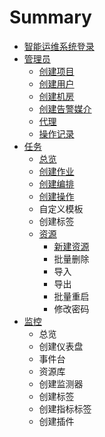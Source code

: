 # Summary

* [智能运维系统登录](README.md)
* [管理员](chapter1.md)
  * [创建项目](chapter1/chuang-jian-xiang-mu.md)
  * [创建用户](chapter1/chuang-jian-yong-hu.md)
  * [创建机房](chapter1/chuang-jian-ji-fang.md)
  * [创建告警媒介](chapter1/chuang-jian-gao-jing-mei-jie.md)
  * [代理](chapter1/dai-li.md)
  * [操作记录](chapter1/cao-zuo-ji-lu.md)
* [任务](ren-wu.md)
  * [总览](ren-wu/zong-lan.md)
  * [创建作业](ren-wu/chuang-jian-zuo-ye.md)
  * [创建编排](ren-wu/chuang-jian-bian-pai.md)
  * [创建操作](ren-wu/chuang-jian-cao-zuo.md)
  * 自定义模板
  * 创建标签
  * [资源](ren-wu/tian-jia-zi-yuan.md)
    * [新建资源](ren-wu/tian-jia-zi-yuan/xin-jian-zi-yuan.md)
    * 批量删除
    * 导入
    * 导出
    * 批量重启
    * 修改密码
* [监控](jian-kong.md)
  * 总览
  * 创建仪表盘
  * 事件台
  * 资源库
  * 创建监测器
  * 创建标签
  * 创建指标标签
  * 创建插件

